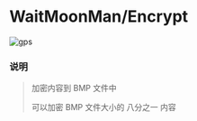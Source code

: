  WaitMoonMan/Encrypt
===================================  
 ![gps](https://avatars0.githubusercontent.com/u/28035971?v=3&s=460 "gps")  

### 说明
> 加密内容到 BMP 文件中
> 
>  可以加密 BMP 文件大小的 八分之一 内容
